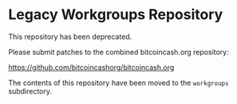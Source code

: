 # Legacy Workgroups Repository

This repository has been deprecated.

Please submit patches to the combined bitcoincash.org repository:

https://github.com/bitcoincashorg/bitcoincash.org

The contents of this repository have been moved to the `workgroups` subdirectory.
